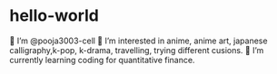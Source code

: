 # hello-world
👋 I’m @pooja3003-cell
👀 I’m interested in anime, anime art, japanese calligraphy,k-pop, k-drama, travelling, trying different cusions.
🌱 I’m currently learning coding for quantitative finance. 


